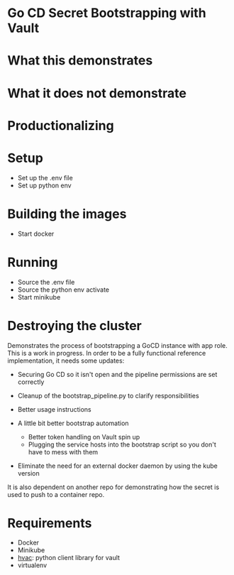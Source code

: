 # Go CD Secret Bootstrapping with Vault

# What this demonstrates

# What it does not demonstrate

# Productionalizing

# Setup
* Set up the .env file
* Set up python env

# Building the images
* Start docker

# Running
* Source the .env file
* Source the python env activate
* Start minikube

# Destroying the cluster

Demonstrates the process of bootstrapping a GoCD instance with app role. This is a work in progress. In order to be a fully functional reference implementation, it needs some updates:

* Securing Go CD so it isn't open and the pipeline permissions are set correctly
* Cleanup of the bootstrap_pipeline.py to clarify responsibilities
* Better usage instructions
* A little bit better bootstrap automation
    * Better token handling on Vault spin up
    * Plugging the service hosts into the bootstrap script so you don't have to mess with them

* Eliminate the need for an external docker daemon by using the kube version

It is also dependent on another repo for demonstrating how the secret is used to push to a container repo.

# Requirements
* Docker
* Minikube
* [hvac](https://github.com/ianunruh/hvac): python client library for vault
* virtualenv
